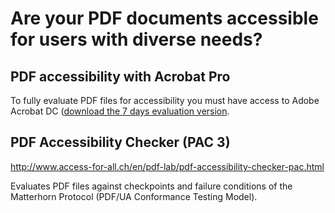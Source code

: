 # Are your PDF documents accessible for users with diverse needs?

## PDF accessibility with Acrobat Pro

To fully evaluate PDF files for accessibility you must have access to Adobe Acrobat DC ([download the 7 days evaluation version](https://creative.adobe.com/products/download/acrobat).

## PDF Accessibility Checker (PAC 3)

http://www.access-for-all.ch/en/pdf-lab/pdf-accessibility-checker-pac.html

Evaluates PDF files against checkpoints and failure conditions of the Matterhorn Protocol (PDF/UA Conformance Testing Model).
